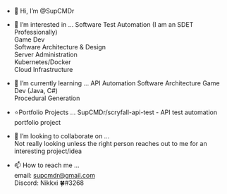 - 👋 Hi, I’m @SupCMDr

- 👀 I’m interested in ...
Software Test Automation (I am an SDET Professionally)     
Game Dev       
Software Architecture & Design    
Server Administration    
Kubernetes/Docker    
Cloud Infrastructure    
    
    
- 🌱 I’m currently learning ...
API Automation
Software Architecture
Game Dev (Java, C#)    
Procedural Generation    



- ⭐Portfolio Projects ...
SupCMDr/scryfall-api-test  - API test automation portfolio project



- 💞️ I’m looking to collaborate on ...    
Not really looking unless the right person reaches out to me for an interesting project/idea    



- 📫 How to reach me ...    
email: supcmdr@gmail.com    
Discord: Nikkxi 🍀#3268



<!---
SupCMDr/SupCMDr is a ✨ special ✨ repository because its `README.md` (this file) appears on your GitHub profile.
You can click the Preview link to take a look at your changes.
--->
